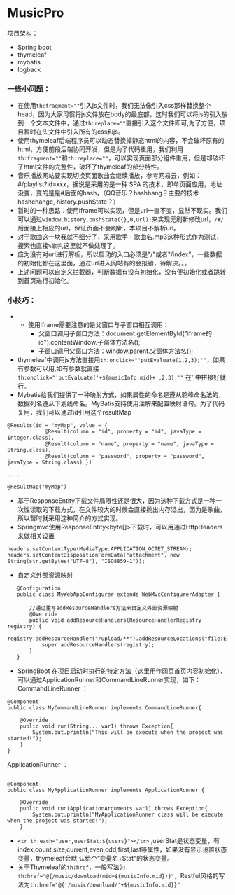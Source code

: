 # MusicPro
项目架构：
* Spring boot
* thymeleaf
* mybatis
* logback





### 一些小问题：
* 在使用```th:fragment=""```引入js文件时，我们无法像引入css那样替换整个head，因为大家习惯将js文件放在body的最底部，这时我们可以将js的引入放到一个文本文件中，通过```th:replace=""```直接引入这个文件即可,为了方便，项目暂时在头文件中引入所有的css和js。
* 使用thymeleaf后端程序员可以动态替换掉静态html的内容，不会破坏原有的html，方便前段后端协同开发，但是为了代码重用，我们利用```th:fragment=""```和```th:replace=""```，可以实现页面部分组件重用，但是却破坏了html文件的完整性，破坏了thymeleaf的部分特性。
* 音乐播放网站要实现切换页面歌曲会继续播放，参考网易云，例如：#/playlist?id=xxx，据说是采用的是一种 SPA 的技术，即单页面应用，地址没变，变的是是#后面的hash，（QQ音乐？hashbang？主要的技术hashchange, history.pushState？）
* 暂时的一种思路：使用iframe可以实现，但是url一直不变，显然不现实。我们可以通过```window.history.pushState({},0,url);```来实现无刷新修改url，```/#/```后面接上相应的url，保证页面不会刷新，本项目不解析url。
* 对于歌曲这一块我就不细分了，采用歌手 - 歌曲名.mp3这种形式作为测试，搜索也直接```%歌手```,这里就不做处理了。
* 应为没有对url进行解析，所以启动的入口必须是"/"或者"/index"，一些数据的初始化都在这里面，通过url进入网站有的会报错，待解决。。。
* 上述问题可以自定义拦截器，判断数据有没有初始化，没有便初始化或者跳转到首页进行初始化。










### 小技巧：
* * 使用iframe需要注意的是父窗口与子窗口相互调用：
  	- 父窗口调用子窗口方法：document.getElementById("iframe的id").contentWindow.子窗体方法名();
  	- 子窗口调用父窗口方法：window.parent.父窗体方法名();
* thymeleaf中调用js方法直接用```th:onclick="'putEvaluate(1,2,3);'"```，如果有参数可以用,如有参数就直接 ```th:onclick="'putEvaluate('+${musicInfo.mid}+',2,3);'"``` 在''中拼接好就行。
*  Mybatis给我们提供了一种映射方式，如果属性的命名是遵从驼峰命名法的，数据列名遵从下划线命名。MyBatis支持使用注解来配置映射语句。为了代码复用，我们可以通过id引用这个resultMap
```
@Results(id = "myMap", value = {
            @Result(column = "id", property = "id", javaType = Integer.class),
            @Result(column = "name", property = "name", javaType = String.class),
            @Result(column = "password", property = "password", javaType = String.class) })
  
....

@ResultMap("myMap")
```
* 基于ResponseEntity下载文件局限性还是很大，因为这种下载方式是一种一次性读取的下载方式，在文件较大的时候会直接抛出内存溢出，因为是歌曲，所以暂时就采用这种简介的方式实现。
* Springmvc使用ResponseEntity<byte[]>下载时，可以用通过HttpHeaders来做相关设置

```
headers.setContentType(MediaType.APPLICATION_OCTET_STREAM);
headers.setContentDispositionFormData("attachment", new String(str.getBytes("UTF-8"), "ISO8859-1"));
```

* 自定义外部资源映射
```
   @Configuration
   public class MyWebAppConfigurer extends WebMvcConfigurerAdapter {
   
       //通过重写addResourceHandlers方法来自定义外部资源映射
       @Override
       public void addResourceHandlers(ResourceHandlerRegistry registry) {
           registry.addResourceHandler("/upload/**").addResourceLocations("file:E:/upload/");
           super.addResourceHandlers(registry);
       }
   }
```

* SpringBoot 在项目启动时执行的特定方法（这里用作网页首页内容初始化），可以通过ApplicationRunner和CommandLineRunner实现，如下：
CommandLineRunner ：
```
@Component
public class MyCommandLineRunner implements CommandLineRunner{

    @Override
    public void run(String... var1) throws Exception{
        System.out.println("This will be execute when the project was started!");
    }
}

```
ApplicationRunner ：
```

@Component
public class MyApplicationRunner implements ApplicationRunner {

    @Override
    public void run(ApplicationArguments var1) throws Exception{
        System.out.println("MyApplicationRunner class will be execute when the project was started!");
    }

```

* ```<tr th:each="user,userStat:${users}"></tr>``` ,userStat是状态变量，有 index,count,size,current,even,odd,first,last等属性，如果没有显示设置状态变量，thymeleaf会默 认给个“变量名+Stat"的状态变量。
* 关于Thymeleaf的```th:href```，一般写法为```th:href="@{/music/download(mid=${musicInfo.mid})}"```，Restful风格的写法为```th:href="@{'/music/download/'+${musicInfo.mid}}"```
